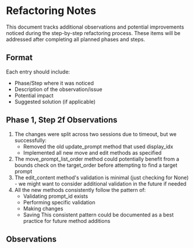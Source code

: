 # Refactoring Notes

This document tracks additional observations and potential improvements noticed during the step-by-step refactoring process. These items will be addressed after completing all planned phases and steps.

## Format
Each entry should include:
- Phase/Step where it was noticed
- Description of the observation/issue
- Potential impact
- Suggested solution (if applicable)

## Phase 1, Step 2f Observations
1. The changes were split across two sessions due to timeout, but we successfully:
   - Removed the old update_prompt method that used display_idx
   - Implemented all new move and edit methods as specified
2. The move_prompt_list_order method could potentially benefit from a bounds check on the target_order before attempting to find a target prompt
3. The edit_content method's validation is minimal (just checking for None) - we might want to consider additional validation in the future if needed
4. All the new methods consistently follow the pattern of:
   - Validating prompt_id exists
   - Performing specific validation
   - Making changes
   - Saving
   This consistent pattern could be documented as a best practice for future method additions

## Observations 